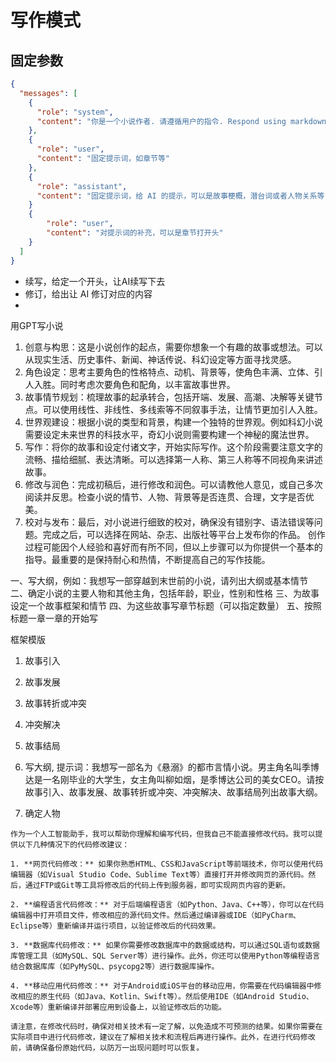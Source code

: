 # 写作模式

## 固定参数

```json
{
  "messages": [
    {
      "role": "system",
      "content": "你是一个小说作者. 请遵循用户的指令. Respond using markdown."
    },
    {
      "role": "user",
      "content": "固定提示词，如章节等"
    },
    {
      "role": "assistant",
      "content": "固定提示词，给 AI 的提示，可以是故事梗概，潜台词或者人物关系等"
    }
    {
        "role": "user",
        "content": "对提示词的补充，可以是章节打开头"
    }
  ]
}
```

- 续写，给定一个开头，让AI续写下去
- 修订，给出让 AI 修订对应的内容
-

用GPT写小说

1.  创意与构思：这是小说创作的起点，需要你想象一个有趣的故事或想法。可以从现实生活、历史事件、新闻、神话传说、科幻设定等方面寻找灵感。
2.  角色设定：思考主要角色的性格特点、动机、背景等，使角色丰满、立体、引人入胜。同时考虑次要角色和配角，以丰富故事世界。
3.  故事情节规划：梳理故事的起承转合，包括开端、发展、高潮、决解等关键节点。可以使用线性、非线性、多线索等不同叙事手法，让情节更加引人入胜。
4.  世界观建设：根据小说的类型和背景，构建一个独特的世界观。例如科幻小说需要设定未来世界的科技水平，奇幻小说则需要构建一个神秘的魔法世界。
5.  写作：将你的故事和设定付诸文字，开始实际写作。这个阶段需要注意文字的流畅、描给细腻、表达清晰。可以选择第一人称、第三人称等不同视角来讲述故事。
6.  修改与润色：完成初稿后，进行修改和润色。可以请教他人意见，或自己多次阅读并反思。检查小说的情节、人物、背景等是否连贯、合理，文字是否优美。
7.  校对与发布：最后，对小说进行细致的校对，确保没有错别字、语法错误等问题。完成之后，可以选择在网站、杂志、出版社等平台上发布你的作品。
    创作过程可能因个人经验和喜好而有所不同，但以上步骤可以为你提供一个基本的指导。最重要的是保持耐心和热情，不断提高自己的写作技能。

一、写大纲，例如：我想写一部穿越到末世前的小说，请列出大纲或基本情节
二、确定小说的主要人物和其他主角，包括年龄，职业，性别和性格
三、为故事设定一个故事框架和情节
四、为这些故事写章节标题（可以指定数量）
五、按照标题一章一章的开始写

框架模版

1. 故事引入
2. 故事发展
3. 故事转折或冲突
4. 冲突解决
5. 故事结局

6. 写大纲, 提示词：我想写一部名为《悬溺》的都市言情小说。男主角名叫季博达是一名刚毕业的大学生，女主角叫柳如烟，是季博达公司的美女CEO。请按故事引入、故事发展、故事转折或冲突、冲突解决、故事结局列出故事大纲。
7. 确定人物

```text
作为一个人工智能助手，我可以帮助你理解和编写代码，但我自己不能直接修改代码。我可以提供以下几种情况下的代码修改建议：

1. **网页代码修改：** 如果你熟悉HTML、CSS和JavaScript等前端技术，你可以使用代码编辑器（如Visual Studio Code、Sublime Text等）直接打开并修改网页的源代码。然后，通过FTP或Git等工具将修改后的代码上传到服务器，即可实现网页内容的更新。

2. **编程语言代码修改：** 对于后端编程语言（如Python、Java、C++等），你可以在代码编辑器中打开项目文件，修改相应的源代码文件。然后通过编译器或IDE（如PyCharm、Eclipse等）重新编译并运行项目，以验证修改后的代码效果。

3. **数据库代码修改：** 如果你需要修改数据库中的数据或结构，可以通过SQL语句或数据库管理工具（如MySQL、SQL Server等）进行操作。此外，你还可以使用Python等编程语言结合数据库库（如PyMySQL、psycopg2等）进行数据库操作。

4. **移动应用代码修改：** 对于Android或iOS平台的移动应用，你需要在代码编辑器中修改相应的原生代码（如Java、Kotlin、Swift等）。然后使用IDE（如Android Studio、Xcode等）重新编译并部署应用到设备上，以验证修改后的功能。

请注意，在修改代码时，确保对相关技术有一定了解，以免造成不可预测的结果。如果你需要在实际项目中进行代码修改，建议在了解相关技术和流程后再进行操作。此外，在进行代码修改前，请确保备份原始代码，以防万一出现问题时可以恢复。
```
